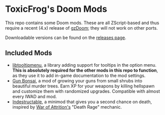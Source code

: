 # ToxicFrog's Doom Mods

This repo contains some Doom mods. These are all ZScript-based and thus require a recent (4.x) release of [gzDoom](https://zdoom.org/downloads); they will not work on other ports.

Downloadable versions can be found on the [releases page](https://github.com/ToxicFrog/doom-mods/releases).

## Included Mods

- [libtooltipmenu](libtooltipmenu/), a library adding support for tooltips in the option menu. **This is absolutely required for the other mods in this repo to function**, as they use it to add in-game documentation to the mod settings.
- [Gun Bonsai](gun-bonsai/), a mod of growing your guns from small shrubs into beautiful murder trees. Earn XP for your weapons by killing hellspawn and customize them with randomized upgrades. Compatible with almost every IWAD and mod.
- [Indestructable](indestructable/), a minimod that gives you a second chance on death, inspired by [War of Attrition's](https://fissile.duke4.net/fissile_attrition.html) "Death Rage" mechanic.
